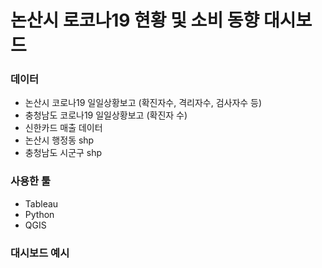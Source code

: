 # 논산시 로코나19 현황 및 소비 동향 대시보드

### 데이터 
- 논산시 코로나19 일일상황보고 (확진자수, 격리자수, 검사자수 등)
- 충청남도 코로나19 일일상황보고 (확진자 수)
- 신한카드 매출 데이터
- 논산시 행정동 shp
- 충청남도 시군구 shp

### 사용한 툴
- Tableau
- Python
- QGIS

### 대시보드 예시
